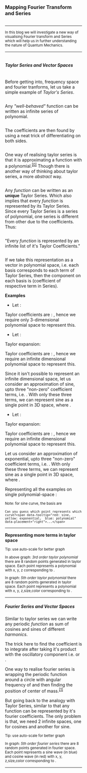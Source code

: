 <script>
	import Eq from "../../components/Eq.svelte";
	import Ref from "../../components/Ref.svelte";
	import Frame from "../../components/Frame.svelte";

	const path = `/blogs/physics/fourier_transform_vector_space`

	const taylor_series = "f(x) = \\sum_0^\\infty a_n\\cdot x^n";
	const taylor_coeffs = "a_n = \\cfrac{1}{n!}\\cdot\\cfrac{d^n}{dx^n}f(x)";
	const taylor_rep = "f(x) \\equiv \\left[{\\begin{array}{c} a_0 \\\\ a_1 \\\\ \\vdots \\\\ a_n \\end{array}}\\right]";
	const taylor_vector = "f(x) = \\left[{\\begin{array}{cccc} x^0 & x^1 & \\cdots & x^n \\end{array}}\\right]     \\cdot     \\left[{\\begin{array}{c} a_0 \\\\ a_1 \\\\ \\vdots \\\\ a_n \\end{array}}\\right]";
	const sin_taylor = "sin(x) = x - \\cfrac{x^3}{3!} + \\cfrac{x^5}{5!} + ... + (-1)^{2n - 1}\\cfrac{x^{2n - 1}}{(2n - 1)!}";
	const sin_coeff = "a_1 = 1, a_3 = \\cfrac{-1}{3!}, a_5 = \\cfrac{1}{5!}, a_{2n - 1} = (-1)^{2n - 1}\\cfrac{1}{(2n - 1)!}";
	const sin_apprx = "sin(x) \\approx x - \\cfrac{x^3}{3!} + \\cfrac{x^5}{5!}";
	const exp_taylor = "e^x = 1 + x + \\cfrac{x^2}{2!} + \\cfrac{x^3}{3!} + ... + \\cfrac{x^n}{n!}";
	const exp_coeff = "a_0 = 1, a_1 = 1, a_2 = \\cfrac{1}{2!}, a_3 = \\cfrac{1}{3!}, a_{n} = \\cfrac{1}{n!}";
	const exp_apprx = "e^x \\approx 1 + x + \\cfrac{x^2}{2!}";
	const fourier_series = "f(x) = \\sum_0^\\infty a_n\\cdot cos(nx) + b_n\\cdot sin(nx)";
	const fourier_coeffs= "\\cfrac{1}{T}\\int^T_0f(x)cos(nx)dx = a_n,\\ \\  \\cfrac{1}{T}\\int^T_0f(x)sin(nx)dx = b_n";

	const refs = ["https://youtu.be/3d6DsjIBzJ4"];
</script>

<main>

### Mapping Fourier Transform and Series

<hr>
<small> In this blog we will investigate a new way of visualising Fourier transform and Series which will help us in further understanding the nature of Quantum Mechanics. </small>
<hr>

##### Taylor Series and Vector Spaces

Before getting into, frequency space and fourier tranforms, let us take a simple example of *Taylor's Series*.

Any *"well-behaved"* function can be written as infinite series of polynomial.
<Eq eq={taylor_series} block/>

The coefficients are then found by using a neat trick of differentiating on both sides.
<Eq eq={taylor_coeffs} block/>

One way of realising taylor series is that it is approximating a function with a polynomial.<sup>[[0]](#0)</sup>
Though there is another way of thinking about taylor series, a more *abstract* way.

Any <em data-tooltip="well-behaved">function</em> can be written as an **unique** Taylor Series. Which also implies that every <em data-tooltip="well-behaved">function</em> is represented by its Taylor Series.
Since every Taylor Series is a series of polynomial, one series is different from other due to the coefficients. Thus:

"Every <em data-tooltip="well-behaved">function</em> is represented by an infinite list of it's Taylor Coefficients."

<Eq eq={taylor_rep} block/>

If we take this representation as a vector in polynomial space, i.e. each basis <Eq eq="x_n"/> corresponds to each term of Taylor Series, <Eq eq="x^n"/> then the component on each basis is <Eq eq="a_n"/> (coefficient of respective term in Series).

<Eq eq={taylor_vector} block/>

**Examples**
- Let <Eq eq="f(x) = 1 + 3x + 2x^2"/>:

Taylor coefficients are : <Eq eq="a_0 = 1, a_1 = 3, a_2 = 2, a_3 ... a_n = 0"/>, hence we require only 3-dimensional polynomial space to represent this.

<Frame name="taylor_ex1" path={path}/>

- Let <Eq eq="f(x) = sin(x)"/>:

Taylor expansion:

<Eq eq={sin_taylor} block/>

Taylor coefficients are : <Eq eq={sin_coeff}/>, hence we require an infinite dimensional polynomial space to represent this.

Since it isn't possible to represent an infinite dimensional space, let us consider an approximation of sine, upto three "non-zero" coefficient terms, i.e. <Eq eq="a_1, a_3, a_5"/>.
With only these three terms, we can represent sine as a single point in 3D space, where <Eq eq="x = x^1, y = x^3, z = x^5"/>.

<Eq eq={sin_apprx} block/>

<Frame name="taylor_ex2" path={path}/>

- Let <Eq eq="f(x) = e^x"/>:

Taylor expansion:

<Eq eq={exp_taylor} block/>

Taylor coefficients are : <Eq eq={exp_coeff}/>, hence we require an infinite dimensional polynomial space to represent this.

Let us consider an approximation of exponential, upto three "non-zero" coefficient terms, i.e. <Eq eq="a_0, a_1, a_2"/>.
With only these three terms, we can represent sine as a single point in 3D space, where <Eq eq="x = x^0, y = x^1, z = x^2"/>.

<Eq eq={exp_apprx} block/>

<Frame name="taylor_ex3" path={path}/>

Representing all the examples on single polynomial-space <Eq eq="x = x^0, y = x^1, z = x^2"/>:

<small>Note: for sine curve, the basis are <Eq eq="x = x^1, y = x^3, z = x^5"/></small>

<Frame name="taylor_ex_comb" path={path}/>

<small>

	Can you guess which point represents which curve?<span data-tooltip="red: sine,  yellow: exponential,  blue: polynomial" data-placement="right">...</span>

</small>
<hr>

**Representing more terms in taylor space**
<Frame name="taylor_space" path={path}/>

<small>

Tip: use auto-scale for better graph

In above graph: <em>3rd order taylor polynomial</em> there are 8 random points generated in taylor space. Each point represents a polynomial with x, y, z corresponding to <Eq eq="a_0"/> <Eq eq="a_1"/> <Eq eq="a_2"/>.

In graph: <em>5th order taylor polynomial</em> there are 8 random points generated in taylor space. Each point represents a polynomial with x, y, z,size,color corresponding to <Eq eq="a_0 ... a_4"/>.

</small>
<hr>

##### Fourier Series and Vector Spaces

Similar to taylor series we can write any periodic <em data-tooltip="well-behaved">function</em> as sum of cosines and sines of different <em data-tooltip="integer multiple of fundamental frequency" data-placement="bottom">harmonics</em>.

<Eq eq={fourier_series} block/>

The trick here to find the coefficient is to integrate <Eq eq="f(x)"/> after taking it's product with the oscillatory component i.e. <Eq eq="cos(nx)"/> or <Eq eq="sin(nx)"/>.

<Eq eq={fourier_coeffs} block/>

One way to realise fourier series is wrapping the periodic function around a circle with angular frequency of <Eq eq="n"/> and then finding the position of center of mass.<sup>[[1]](#1)</sup>

But going back to the analogy with Taylor Series, similar to that any function can be represented by it's fourier coefficients.
The only problem is that, we need 2 infinite spaces, one for cosines and another for sine.

<Frame name="fs_kspace" path={path}/>
<small>

Tip: use auto-scale for better graph

In graph: <em>5th order fourier series</em> there are 8 random points generated in fourier space. Each point represents a sine wave (in blue) and cosine wave (in red) with x, y, z,size,color corresponding to <Eq eq="a_0/b_0 ... a_4/b_4"/>.

</small>

<hr>
<Ref refs={refs}/>

</main>

<style>
	main
	{
		padding-top: 5%;
		padding-bottom: 5%;
		padding-left: 25%;
		padding-right: 25%;

		display: flex;
		flex-flow: column;

		overflow-y: scroll;
		overflow-x: hidden;
		scroll: smooth;
	}
	hr
	{
		width: 100%;
	}
</style>
